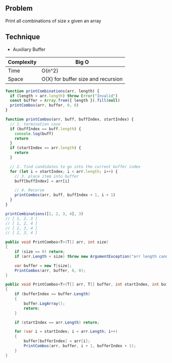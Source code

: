 ## Problem

Print all combinations of size x given an array 

## Technique

- Auxiliary Buffer


| Complexity | Big O                              |
| ---------- | ---------------------------------- |
| Time       | O(n^2)                             |
| Space      | O(X) for buffer size and recursion |


```javascript
function printCombinations(arr, length) {
  if (length > arr.length) throw Error("Invalid")
  const buffer = Array.from({ length }).fill(null)
  printCombos(arr, buffer, 0, 0)
}

function printCombos(arr, buff, buffIndex, startIndex) {
  // 1. termination case
  if (buffIndex == buff.length) {
    console.log(buff)
    return
  }
  if (startIndex == arr.length) {
    return 
  }

  // 2. find candidates to go into the current buffer index
  for (let i = startIndex; i < arr.length; i++) {
    // 3. place item into buffer
    buff[buffIndex] = arr[i]

    // 4. Recurse
    printCombos(arr, buff, buffIndex + 1, i + 1)
  }
}

printCombinations([1, 2, 3, 4], 3)
// [ 1, 2, 3 ]​​​​​
// ​​​​​[ 1, 2, 4 ]​​​​​
// ​​​​​[ 1, 3, 4 ]​​​​​
// ​​​​​[ 2, 3, 4 ]​​​​​
```

```csharp
public void PrintCombos<T>(T[] arr, int size)
{
    if (size == 0) return;
    if (arr.Length < size) throw new ArgumentException("arr length cannot be less than the combination size");

    var buffer = new T[size];
    PrintCombos(arr, buffer, 0, 0);
}

public void PrintCombos<T>(T[] arr, T[] buffer, int startIndex, int bufferIndex)
{
    if (bufferIndex == buffer.Length)
    {
        buffer.LogArray();
        return;
    }

    if (startIndex == arr.Length) return;

    for (var i = startIndex; i < arr.Length; i++)
    {
        buffer[bufferIndex] = arr[i];
        PrintCombos(arr, buffer, i + 1, bufferIndex + 1);
    }
}
```
